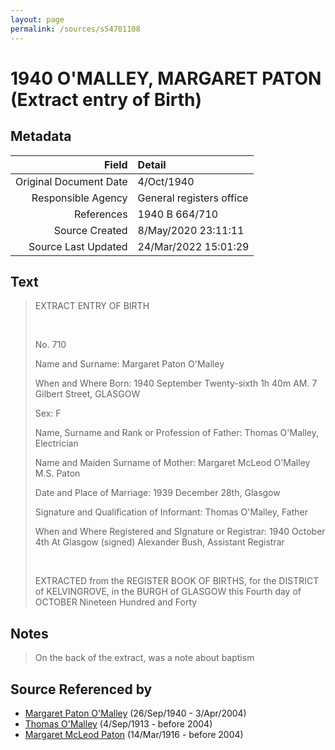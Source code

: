 ```yaml
---
layout: page
permalink: /sources/s54701108
---
```


# 1940 O'MALLEY, MARGARET PATON (Extract entry of Birth)

## Metadata

Field | Detail
---:|:---
Original Document Date | 4/Oct/1940
Responsible Agency | General registers office
References | 1940 B 664/710
Source Created | 8/May/2020 23:11:11
Source Last Updated | 24/Mar/2022 15:01:29

## Text

> EXTRACT ENTRY OF BIRTH
>
> <br/>
>
> No. 710
>
> Name and Surname: Margaret Paton O'Malley
>
> When and Where Born: 1940 September Twenty-sixth 1h 40m AM. 7 Gilbert Street, GLASGOW
>
> Sex: F
>
> Name, Surname and Rank or Profession of Father: Thomas O'Malley, Electrician
>
> Name and Maiden Surname of Mother: Margaret McLeod O'Malley M.S. Paton
>
> Date and Place of Marriage: 1939 December 28th, Glasgow
>
> Signature and Qualification of Informant: Thomas O'Malley, Father
>
> When and Where Registered and SIgnature or Registrar: 1940 October 4th At Glasgow (signed) Alexander Bush, Assistant Registrar
>
> <br/>
>
> EXTRACTED from the REGISTER BOOK OF BIRTHS, for the DISTRICT of KELVINGROVE, in the BURGH of GLASGOW this Fourth day of OCTOBER Nineteen Hundred and Forty
>

## Notes

> On the back of the extract, was a note about baptism
>


## Source Referenced by

* [Margaret Paton O'Malley](../people/@46723082@-margaret-paton-o'malley-b1940-9-26-d2004-4-3.md) (26/Sep/1940 - 3/Apr/2004)
* [Thomas O'Malley](../people/@12568152@-thomas-o'malley-b1913-9-4-d2004.md) (4/Sep/1913 - before 2004)
* [Margaret McLeod Paton](../people/@56209708@-margaret-mcleod-paton-b1916-3-14-d2004.md) (14/Mar/1916 - before 2004)
